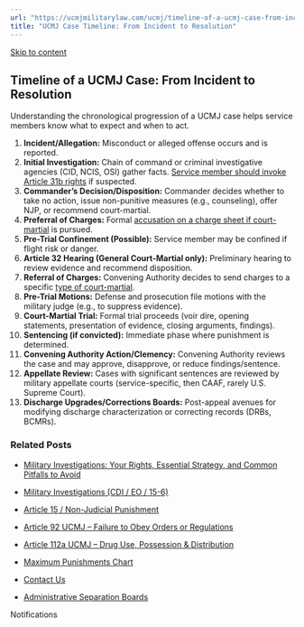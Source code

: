 ```yaml
---
url: "https://ucmjmilitarylaw.com/ucmj/timeline-of-a-ucmj-case-from-incident-to-resolution/"
title: "UCMJ Case Timeline: From Incident to Resolution"
---
```


[Skip to content](https://ucmjmilitarylaw.com/ucmj/timeline-of-a-ucmj-case-from-incident-to-resolution/#content)

## Timeline of a UCMJ Case: From Incident to Resolution

Understanding the chronological progression of a UCMJ case helps service members know what to expect and when to act.

01. **Incident/Allegation:** Misconduct or alleged offense occurs and is reported.
02. **Initial Investigation:** Chain of command or criminal investigative agencies (CID, NCIS, OSI) gather facts. [Service member should invoke Article 31b rights](https://ucmjmilitarylaw.com/investigations/military-investigations-your-rights-essential-strategy-and-common-pitfalls-to-avoid/ "Military Investigations: Your Rights, Essential Strategy, and Common Pitfalls to Avoid") if suspected.
03. **Commander’s Decision/Disposition:** Commander decides whether to take no action, issue non-punitive measures (e.g., counseling), offer NJP, or recommend court-martial.
04. **Preferral of Charges:** Formal [accusation on a charge sheet if court-martial](https://ucmjmilitarylaw.com/ucmj/article-128/ "Article 128 UCMJ – Assault Charges in the Military") is pursued.
05. **Pre-Trial Confinement (Possible):** Service member may be confined if flight risk or danger.
06. **Article 32 Hearing (General Court-Martial only):** Preliminary hearing to review evidence and recommend disposition.
07. **Referral of Charges:** Convening Authority decides to send charges to a specific [type of court-martial](https://ucmjmilitarylaw.com/court-martial/ "Court-Martial Defense").
08. **Pre-Trial Motions:** Defense and prosecution file motions with the military judge (e.g., to suppress evidence).
09. **Court-Martial Trial:** Formal trial proceeds (voir dire, opening statements, presentation of evidence, closing arguments, findings).
10. **Sentencing (if convicted):** Immediate phase where punishment is determined.
11. **Convening Authority Action/Clemency:** Convening Authority reviews the case and may approve, disapprove, or reduce findings/sentence.
12. **Appellate Review:** Cases with significant sentences are reviewed by military appellate courts (service-specific, then CAAF, rarely U.S. Supreme Court).
13. **Discharge Upgrades/Corrections Boards:** Post-appeal avenues for modifying discharge characterization or correcting records (DRBs, BCMRs).

### Related Posts

- [Military Investigations: Your Rights, Essential Strategy, and Common Pitfalls to Avoid](https://ucmjmilitarylaw.com/investigations/military-investigations-your-rights-essential-strategy-and-common-pitfalls-to-avoid/)
- [Military Investigations (CDI / EO / 15-6)](https://ucmjmilitarylaw.com/investigations/)
- [Article 15 / Non-Judicial Punishment](https://ucmjmilitarylaw.com/article-15/)
- [Article 92 UCMJ – Failure to Obey Orders or Regulations](https://ucmjmilitarylaw.com/ucmj/article-92/)

- [Article 112a UCMJ – Drug Use, Possession & Distribution](https://ucmjmilitarylaw.com/ucmj/article-112a/)
- [Maximum Punishments Chart](https://ucmjmilitarylaw.com/ucmj/max-punishments/)
- [Contact Us](https://ucmjmilitarylaw.com/contact/)
- [Administrative Separation Boards](https://ucmjmilitarylaw.com/boards/)

Notifications
